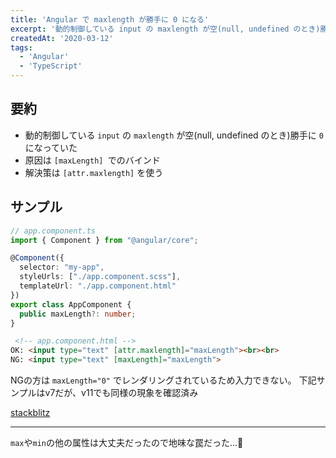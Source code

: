 ```yaml
---
title: 'Angular で maxlength が勝手に 0 になる'
excerpt: '動的制御している input の maxlength が空(null, undefined のとき)勝手に 0 になっていたのを解決した話'
createdAt: '2020-03-12'
tags:
  - 'Angular'
  - 'TypeScript'
---
```


## 要約

- 動的制御している `input` の `maxlength` が空(null, undefined のとき)勝手に `0` になっていた
- 原因は `[maxLength] `でのバインド
- 解決策は `[attr.maxlength]` を使う

## サンプル

```ts
// app.component.ts
import { Component } from "@angular/core";

@Component({
  selector: "my-app",
  styleUrls: ["./app.component.scss"],
  templateUrl: "./app.component.html"
})
export class AppComponent {
  public maxLength?: number;
}

```

```html
 <!-- app.component.html -->
OK: <input type="text" [attr.maxlength]="maxLength"><br><br>
NG: <input type="text" [maxLength]="maxLength">
```

NGの方は `maxLength="0"` でレンダリングされているため入力できない。
下記サンプルはv7だが、v11でも同様の現象を確認済み

[stackblitz](https://stackblitz.com/edit/maxlength?embed=1&file=app/app.component.html)

---

`max`や`min`の他の属性は大丈夫だったので地味な罠だった...🥺
